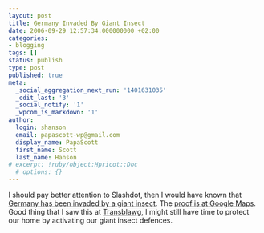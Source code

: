 ```yaml
---
layout: post
title: Germany Invaded By Giant Insect
date: 2006-09-29 12:57:34.000000000 +02:00
categories:
- blogging
tags: []
status: publish
type: post
published: true
meta:
  _social_aggregation_next_run: '1401631035'
  _edit_last: '3'
  _social_notify: '1'
  _wpcom_is_markdown: '1'
author:
  login: shanson
  email: papascott-wp@gmail.com
  display_name: PapaScott
  first_name: Scott
  last_name: Hanson
# excerpt: !ruby/object:Hpricot::Doc
  # options: {}
---
```

<p>I should pay better attention to Slashdot, then I would have known that <a href="http://slashdot.org/articles/06/09/28/1517229.shtml">Germany has been invaded by a giant insect</a>. The <a href="http://maps.google.com/maps?hl=en&amp;t=k&amp;q=Germany&amp;ie=UTF8&amp;z=18&amp;ll=48.857699,10.205451&amp;spn=0.002404,0.006738&amp;om=1">proof is at Google Maps</a>. Good thing that I saw this at <a href="http://www.margaret-marks.com/Transblawg/archives/002106.html">Transblawg</a>, I might still have time to protect our home by activating our giant insect defences.</p>
